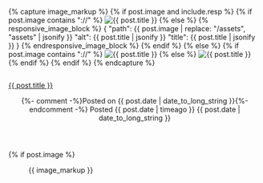 {% capture image_markup %}
{% if post.image and include.resp %}
{% if post.image contains "://" %}
<img src="{{ post.image }}" alt="{{ post.title }}" />
{% else %}
{% responsive_image_block %}
{
  "path": {{ post.image | replace: "/assets", "assets" | jsonify }}
  "alt": {{ post.title | jsonify }}
  "title": {{ post.title | jsonify }}
}
{% endresponsive_image_block %}
{% endif %}
{% else %}
{% if post.image contains "://" %}
<img src="{{ post.image }}" alt="{{ post.title }}" />
{% else %}
<img src="{{ post.image }}" alt="{{ post.title }}" />
{% endif %}
{% endif %}
{% endcapture %}

<div class="post column is-half">
    <article class="panel is-primary">
        <p class="panel-heading">
            <a href="{{ post.url | relative_url }}">{{ post.title }}</a>
        </p>
        <header class="panel-block is-active" style="flex-direction: column;">
            <div class="subtitle is-6">
                {%- comment -%}Posted on {{ post.date | date_to_long_string }}{%- endcomment -%}
                Posted <span class="tooltip">{{ post.date | timeago }}
                    <span class="tooltiptext">{{ post.date | date_to_long_string }}</span>
                </span>
            </div><!-- .entry-meta -->
        </header><!-- .entry-header -->
        {% if post.image %}
            <div class="card-image panel-block is-active" style="padding:0;margin:0;">
                <figure class="image is-16by9" style="height: 100%;width: 100%;">
                    {{ image_markup }}
                </figure>
            </div>
        {% endif %}
        <div class="panel-block is-active entry-content">
            <span>{{ post.excerpt }}&nbsp;&mdash;&nbsp;<a href="{{ post.url | relative_url }}">Read&nbsp;more&nbsp;&raquo;</a></span>
        </div>
        {% if post.tags %}
            <div class="panel-block is-active content entry-footer">
                <small>Tagged: 
                    {% for tag in post.tags %}
                        <a href="#{{ tag | slugify }}"> {{ tag }} </a>
                    {% endfor %}
                </small>
            </div><!-- .entry-footer -->
        {% endif %}
    </article>
</div>
